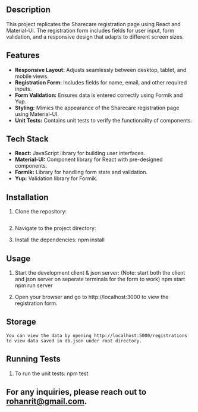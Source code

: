 ## Description

This project replicates the Sharecare registration page using React and Material-UI. The registration form includes fields for user input, form validation, and a responsive design that adapts to different screen sizes.

## Features

- **Responsive Layout:** Adjusts seamlessly between desktop, tablet, and mobile views.
- **Registration Form:** Includes fields for name, email, and other required inputs.
- **Form Validation:** Ensures data is entered correctly using Formik and Yup.
- **Styling:** Mimics the appearance of the Sharecare registration page using Material-UI.
- **Unit Tests:** Contains unit tests to verify the functionality of components.

## Tech Stack

- **React:** JavaScript library for building user interfaces.
- **Material-UI:** Component library for React with pre-designed components.
- **Formik:** Library for handling form state and validation.
- **Yup:** Validation library for Formik.

## Installation

1. Clone the repository:

   ```bash

   ```

2. Navigate to the project directory:

3. Install the dependencies:
   npm install

## Usage

1.  Start the development client & json server: (Note: start both the client and json server on seperate terminals for the form to work)
    npm start
    npm run server

2.  Open your browser and go to http://localhost:3000 to view the registration form.

## Storage

    You can view the data by opening http://localhost:5000/registrations to view data saved in db.json under root directory.

## Running Tests

1. To run the unit tests:
   npm test

## For any inquiries, please reach out to rohanrit@gmail.com.
